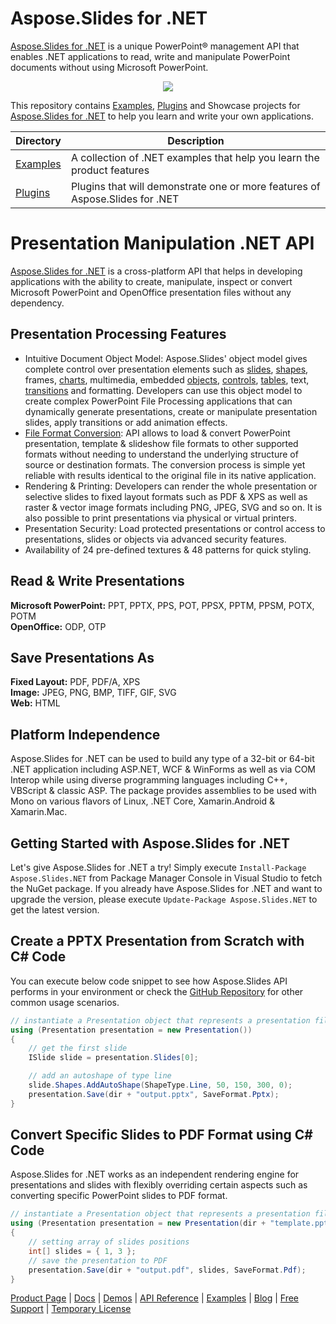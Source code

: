 # Aspose.Slides for .NET

[Aspose.Slides for .NET](https://products.aspose.com/slides/net) is a unique PowerPoint® management API that enables .NET applications to read, write and manipulate PowerPoint documents without using Microsoft PowerPoint.

<p align="center">

  <a title="Download complete Aspose.Slides for .NET source code" href="https://github.com/aspose-slides/Aspose.Slides-for-.NET/archive/master.zip">
	<img src="https://raw.github.com/AsposeExamples/java-examples-dashboard/master/images/downloadZip-Button-Large.png" />
  </a>
</p>

This repository contains [Examples](Examples), [Plugins](Plugins) and Showcase projects for [Aspose.Slides for .NET](https://products.aspose.com/slides/net) to help you learn and write your own applications.

Directory | Description
--------- | -----------
[Examples](Examples)  | A collection of .NET examples that help you learn the product features
[Plugins](Plugins)  | Plugins that will demonstrate one or more features of Aspose.Slides for .NET


# Presentation Manipulation .NET API

[Aspose.Slides for .NET](https://products.aspose.com/slides/net) is a cross-platform API that helps in developing applications with the ability to create, manipulate, inspect or convert Microsoft PowerPoint and OpenOffice presentation files without any dependency.

## Presentation Processing Features

- Intuitive Document Object Model: Aspose.Slides' object model gives complete control over presentation elements such as [slides](https://docs.aspose.com/display/slidesnet/Presentation+Slide), [shapes](https://docs.aspose.com/display/slidesnet/Powerpoint+Shapes), frames, [charts](https://docs.aspose.com/display/slidesnet/Powerpoint+Charts), multimedia, embedded [objects](https://docs.aspose.com/display/slidesnet/OLE), [controls](https://docs.aspose.com/display/slidesnet/ActiveX), [tables](https://docs.aspose.com/display/slidesnet/Powerpoint+Table), text, [transitions](https://docs.aspose.com/display/slidesnet/PowerPoint+Animation) and formatting. Developers can use this object model to create complex PowerPoint File Processing applications that can dynamically generate presentations, create or manipulate presentation slides, apply transitions or add animation effects.
- [File Format Conversion](https://docs.aspose.com/display/slidesnet/Supported+File+Formats#SupportedFileFormats-SupportedFileFormats): API allows to load & convert PowerPoint presentation, template & slideshow file formats to other supported formats without needing to understand the underlying structure of source or destination formats. The conversion process is simple yet reliable with results identical to the original file in its native application.
- Rendering & Printing: Developers can render the whole presentation or selective slides to fixed layout formats such as PDF & XPS as well as raster & vector image formats including PNG, JPEG, SVG and so on. It is also possible to print presentations via physical or virtual printers.
- Presentation Security: Load protected presentations or control access to presentations, slides or objects via advanced security features.
- Availability of 24 pre-defined textures & 48 patterns for quick styling.

## Read & Write Presentations

**Microsoft PowerPoint:** PPT, PPTX, PPS, POT, PPSX, PPTM, PPSM, POTX, POTM\
**OpenOffice:** ODP, OTP

## Save Presentations As

**Fixed Layout:** PDF, PDF/A, XPS\
**Image:** JPEG, PNG, BMP, TIFF, GIF, SVG\
**Web:** HTML

## Platform Independence

Aspose.Slides for .NET can be used to build any type of a 32-bit or 64-bit .NET application including ASP.NET, WCF & WinForms as well as via COM Interop while using diverse programming languages including C++, VBScript & classic ASP. The package provides assemblies to be used with Mono on various flavors of Linux, .NET Core, Xamarin.Android & Xamarin.Mac.

## Getting Started with Aspose.Slides for .NET

Let's give Aspose.Slides for .NET a try! Simply execute `Install-Package Aspose.Slides.NET` from Package Manager Console in Visual Studio to fetch the NuGet package. If you already have Aspose.Slides for .NET and want to upgrade the version, please execute `Update-Package Aspose.Slides.NET` to get the latest version.

## Create a PPTX Presentation from Scratch with C# Code

You can execute below code snippet to see how Aspose.Slides API performs in your environment or check the [GitHub Repository](https://github.com/aspose-slides/Aspose.Slides-for-.NET) for other common usage scenarios. 

```csharp
// instantiate a Presentation object that represents a presentation file
using (Presentation presentation = new Presentation())
{
    // get the first slide
    ISlide slide = presentation.Slides[0];

    // add an autoshape of type line
    slide.Shapes.AddAutoShape(ShapeType.Line, 50, 150, 300, 0);
    presentation.Save(dir + "output.pptx", SaveFormat.Pptx);
}
```

## Convert Specific Slides to PDF Format using C# Code

Aspose.Slides for .NET works as an independent rendering engine for presentations and slides with flexibly overriding certain aspects such as converting specific PowerPoint slides to PDF format.

```csharp
// instantiate a Presentation object that represents a presentation file
using (Presentation presentation = new Presentation(dir + "template.pptx"))
{
    // setting array of slides positions
    int[] slides = { 1, 3 };
    // save the presentation to PDF
    presentation.Save(dir + "output.pdf", slides, SaveFormat.Pdf);
}
```

[Product Page](https://products.aspose.com/slides/net) | [Docs](https://docs.aspose.com/display/slidesnet/Home) | [Demos](https://products.aspose.app/slides/family) | [API Reference](https://apireference.aspose.com/slides/net) | [Examples](https://github.com/aspose-slides/Aspose.Slides-for-.NET) | [Blog](https://blog.aspose.com/category/slides/) | [Free Support](https://forum.aspose.com/c/slides) | [Temporary License](https://purchase.aspose.com/temporary-license)
